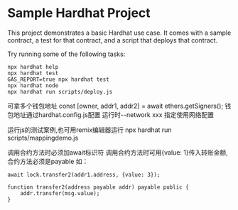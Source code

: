 # Sample Hardhat Project

This project demonstrates a basic Hardhat use case. It comes with a sample contract, a test for that contract, and a script that deploys that contract.

Try running some of the following tasks:

```shell
npx hardhat help
npx hardhat test
GAS_REPORT=true npx hardhat test
npx hardhat node
npx hardhat run scripts/deploy.js
```


可拿多个钱包地址 
const [owner, addr1, addr2] = await ethers.getSigners();
钱包地址通过hardhat.config.js配置  运行时--network xxx 指定使用网络配置

运行js的测试案例,也可用remix编辑器运行
npx hardhat run scripts/mappingdemo.js

调用合约方法时必须加await标识符
调用合约方法时可用{value: 1}传入转账金额,合约方法必须是payable
如：
```code
await lock.transfer2(addr1.address, {value: 3});

function transfer2(address payable addr) payable public {
    addr.transfer(msg.value);
}
```
